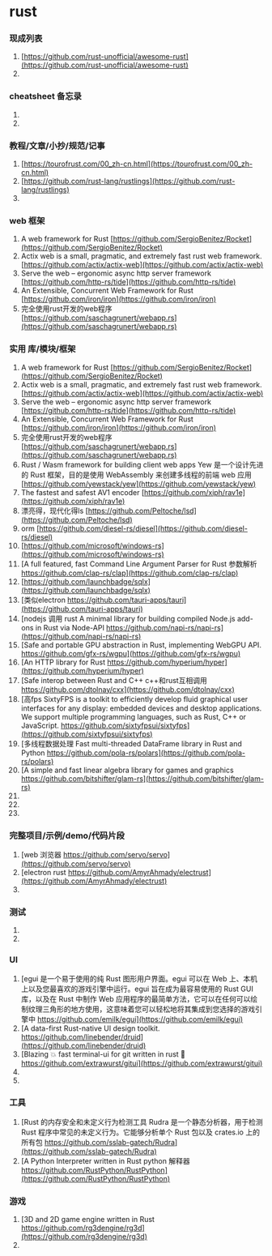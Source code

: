 
# rust

### 现成列表
1. [https://github.com/rust-unofficial/awesome-rust](https://github.com/rust-unofficial/awesome-rust)
1. 

### cheatsheet 备忘录
1. 
1. 

### 教程/文章/小抄/规范/记事
1. [https://tourofrust.com/00_zh-cn.html](https://tourofrust.com/00_zh-cn.html)
2. [https://github.com/rust-lang/rustlings](https://github.com/rust-lang/rustlings)
3. 

### web 框架 
1. A web framework for Rust
[https://github.com/SergioBenitez/Rocket](https://github.com/SergioBenitez/Rocket)
1. Actix web is a small, pragmatic, and extremely fast rust web framework. 
[https://github.com/actix/actix-web](https://github.com/actix/actix-web)
1. Serve the web – ergonomic async http server framework
[https://github.com/http-rs/tide](https://github.com/http-rs/tide)
1. An Extensible, Concurrent Web Framework for Rust
[https://github.com/iron/iron](https://github.com/iron/iron)
1. 完全使用rust开发的web程序
[https://github.com/saschagrunert/webapp.rs](https://github.com/saschagrunert/webapp.rs)

### 实用 库/模块/框架
1. A web framework for Rust
[https://github.com/SergioBenitez/Rocket](https://github.com/SergioBenitez/Rocket)
2. Actix web is a small, pragmatic, and extremely fast rust web framework. 
[https://github.com/actix/actix-web](https://github.com/actix/actix-web)
3. Serve the web – ergonomic async http server framework
[https://github.com/http-rs/tide](https://github.com/http-rs/tide)
4. An Extensible, Concurrent Web Framework for Rust
[https://github.com/iron/iron](https://github.com/iron/iron)
5. 完全使用rust开发的web程序
[https://github.com/saschagrunert/webapp.rs](https://github.com/saschagrunert/webapp.rs)
6. Rust / Wasm framework for building client web apps Yew 是一个设计先进的 Rust 框架，目的是使用 WebAssembly 来创建多线程的前端 web 应用
[https://github.com/yewstack/yew](https://github.com/yewstack/yew)
7. The fastest and safest AV1 encoder 
[https://github.com/xiph/rav1e](https://github.com/xiph/rav1e)
8. 漂亮得，现代化得ls
[https://github.com/Peltoche/lsd](https://github.com/Peltoche/lsd)
9. orm
[https://github.com/diesel-rs/diesel](https://github.com/diesel-rs/diesel)
10. [https://github.com/microsoft/windows-rs](https://github.com/microsoft/windows-rs)
11. [A full featured, fast Command Line Argument Parser for Rust 参数解析 https://github.com/clap-rs/clap](https://github.com/clap-rs/clap)
12. [https://github.com/launchbadge/sqlx](https://github.com/launchbadge/sqlx)
13. [类似electron https://github.com/tauri-apps/tauri](https://github.com/tauri-apps/tauri)
14. [nodejs 调用 rust A minimal library for building compiled Node.js add-ons in Rust via Node-API https://github.com/napi-rs/napi-rs](https://github.com/napi-rs/napi-rs)
15. [Safe and portable GPU abstraction in Rust, implementing WebGPU API. https://github.com/gfx-rs/wgpu](https://github.com/gfx-rs/wgpu)
16. [An HTTP library for Rust https://github.com/hyperium/hyper](https://github.com/hyperium/hyper)
17. [Safe interop between Rust and C++ c++和rust互相调用 https://github.com/dtolnay/cxx](https://github.com/dtolnay/cxx)
18. [高fps SixtyFPS is a toolkit to efficiently develop fluid graphical user interfaces for any display: embedded devices and desktop applications. We support multiple programming languages, such as Rust, C++ or JavaScript. https://github.com/sixtyfpsui/sixtyfps](https://github.com/sixtyfpsui/sixtyfps)
19. [多线程数据处理 Fast multi-threaded DataFrame library in Rust and Python https://github.com/pola-rs/polars](https://github.com/pola-rs/polars)
20. [A simple and fast linear algebra library for games and graphics https://github.com/bitshifter/glam-rs](https://github.com/bitshifter/glam-rs)
21. 
22. 
23. 

### 完整项目/示例/demo/代码片段
1. [web 浏览器 https://github.com/servo/servo](https://github.com/servo/servo)
2. [electron rust https://github.com/AmyrAhmady/electrust](https://github.com/AmyrAhmady/electrust)
3. 

### 测试
1. 
1. 

### UI
1. [egui 是一个易于使用的纯 Rust 图形用户界面。egui 可以在 Web 上、本机上以及您最喜欢的游戏引擎中运行。egui 旨在成为最容易使用的 Rust GUI 库，以及在 Rust 中制作 Web 应用程序的最简单方法，它可以在任何可以绘制纹理三角形的地方使用，这意味着您可以轻松地将其集成到您选择的游戏引擎中 https://github.com/emilk/egui](https://github.com/emilk/egui)
2. [A data-first Rust-native UI design toolkit. https://github.com/linebender/druid](https://github.com/linebender/druid)
3. [Blazing 💥 fast terminal-ui for git written in rust 🦀 https://github.com/extrawurst/gitui](https://github.com/extrawurst/gitui)
4. 
5. 

### 工具
1. [Rust 的内存安全和未定义行为检测工具 Rudra 是一个静态分析器，用于检测 Rust 程序中常见的未定义行为。它能够分析单个 Rust 包以及 crates.io 上的所有包 https://github.com/sslab-gatech/Rudra](https://github.com/sslab-gatech/Rudra)
1. [A Python Interpreter written in Rust python 解释器 https://github.com/RustPython/RustPython](https://github.com/RustPython/RustPython)

### 游戏
1. [3D and 2D game engine written in Rust https://github.com/rg3dengine/rg3d](https://github.com/rg3dengine/rg3d)
1. 
